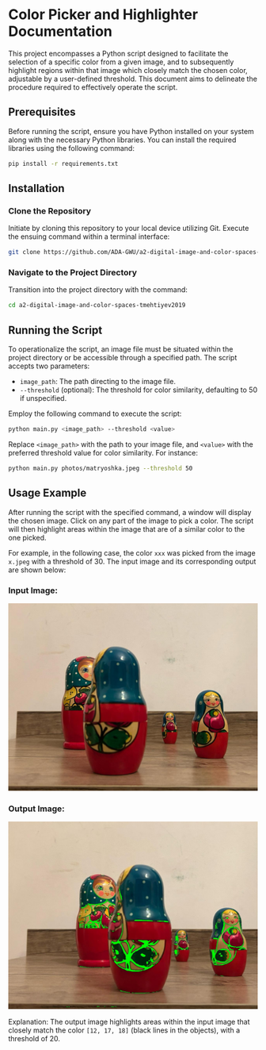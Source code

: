 # Color Picker and Highlighter Documentation

This project encompasses a Python script designed to facilitate the selection of a specific color from a given image, and to subsequently highlight regions within that image which closely match the chosen color, adjustable by a user-defined threshold. This document aims to delineate the procedure required to effectively operate the script.

## Prerequisites

Before running the script, ensure you have Python installed on your system along with the necessary Python libraries. You can install the required libraries using the following command:

```bash
pip install -r requirements.txt
```

## Installation

### Clone the Repository

Initiate by cloning this repository to your local device utilizing Git. Execute the ensuing command within a terminal interface:

```bash
git clone https://github.com/ADA-GWU/a2-digital-image-and-color-spaces-tmehtiyev2019.git
```

### Navigate to the Project Directory

Transition into the project directory with the command:

```bash
cd a2-digital-image-and-color-spaces-tmehtiyev2019
```



## Running the Script

To operationalize the script, an image file must be situated within the project directory or be accessible through a specified path. The script accepts two parameters:

- `image_path`: The path directing to the image file.
- `--threshold` (optional): The threshold for color similarity, defaulting to 50 if unspecified.

Employ the following command to execute the script:

```bash
python main.py <image_path> --threshold <value>
```


Replace `<image_path>` with the path to your image file, and `<value>` with the preferred threshold value for color similarity. For instance:


```bash
python main.py photos/matryoshka.jpeg --threshold 50
```

## Usage Example

After running the script with the specified command, a window will display the chosen image. Click on any part of the image to pick a color. The script will then highlight areas within the image that are of a similar color to the one picked.

For example, in the following case, the color `xxx` was picked from the image `x.jpeg` with a threshold of 30. The input image and its corresponding output are shown below:

### Input Image:
![Input Image](photos/matryoshka.jpeg)

### Output Image:
![Output Image](outputs/similar_colors_highlighted.jpg)

Explanation: The output image highlights areas within the input image that closely match the color `[12, 17, 18]` (black lines in the objects), with a threshold of 20.





